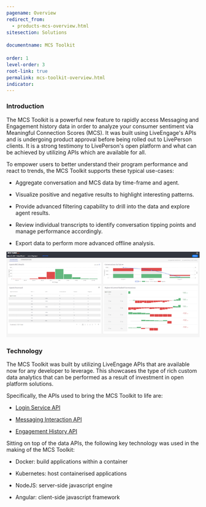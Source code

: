```yaml
---
pagename: Overview
redirect_from:
  - products-mcs-overview.html
sitesection: Solutions

documentname: MCS Toolkit

order: 1
level-order: 3
root-link: true
permalink: mcs-toolkit-overview.html
indicator:
---
```


### Introduction

The MCS Toolkit is a powerful new feature to rapidly access Messaging and Engagement history data in order to analyze your consumer sentiment via Meaningful Connection Scores (MCS). It was built using LiveEngage's APIs and is undergoing product approval before being rolled out to LivePerson clients. It is a strong testimony to LivePerson's open platform and what can be achieved by utilizing APIs which are available for all.

To empower users to better understand their program performance and react to trends, the MCS Toolkit supports these typical use-cases:

* Aggregate conversation and MCS data by time-frame and agent.

* Visualize positive and negative results to highlight interesting patterns.

* Provide advanced filtering capability to drill into the data and explore agent results.

* Review individual transcripts to identify conversation tipping points and manage performance accordingly.

* Export data to perform more advanced offline analysis.

![MCS Toolkit](img/sc1.png)

### Technology

The MCS Toolkit was built by utilizing LiveEngage APIs that are available now for any developer to leverage. This showcases the type of rich custom data analytics that can be performed as a result of investment in open platform solutions.

Specifically, the APIs used to bring the MCS Toolkit to life are:

* [Login Service API](login-getting-started.html)

* [Messaging Interaction API](data-messaging-interactions-overview.html)

* [Engagement History API](data-engagement-history-overview.html)

Sitting on top of the data APIs, the following key technology was used in the making of the MCS Toolkit:

* Docker: build applications within a container

* Kubernetes: host containerised applications

* NodeJS: server-side javascript engine

* Angular: client-side javascript framework
